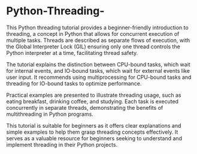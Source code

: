 # Python-Threading-
This Python threading tutorial provides a beginner-friendly introduction to threading, a concept in Python that allows for concurrent execution of multiple tasks. Threads are described as separate flows of execution, with the Global Interpreter Lock (GIL) ensuring only one thread controls the Python interpreter at a time, facilitating thread safety.

The tutorial explains the distinction between CPU-bound tasks, which wait for internal events, and IO-bound tasks, which wait for external events like user input. It recommends using multiprocessing for CPU-bound tasks and threading for IO-bound tasks to optimize performance.

Practical examples are presented to illustrate threading usage, such as eating breakfast, drinking coffee, and studying. Each task is executed concurrently in separate threads, demonstrating the benefits of multithreading in Python programs.

This tutorial is suitable for beginners as it offers clear explanations and simple examples to help them grasp threading concepts effectively. It serves as a valuable resource for beginners seeking to understand and implement threading in their Python projects.
